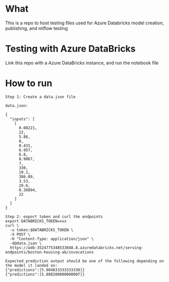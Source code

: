 # What
This is a repo to host testing files used for Azure Databricks model creation, publishing, and mlflow testing 

# Testing with Azure DataBricks
Link this repo with a Azure DataBricks instance, and run the notebook file

# How to run

```
Step 1: Create a data.json file

data.json:

{
  "inputs": [
    [
      0.08221,
      22,
      5.86,
      0,
      0.431,
      6.957,
      6.8,
      8.9067,
      7,
      330,
      19.1,
      386.09,
      3.53,
      29.6,
      0.36894,
      22
    ]
  ]
}

Step 2: export token and curl the endpoints
export DATABRICKS_TOKEN=xxx
curl \
  -u token:$DATABRICKS_TOKEN \
  -X POST \
  -H "Content-Type: application/json" \
  -d@data.json \
  https://adb-3524775348533048.8.azuredatabricks.net/serving-endpoints/boston-housing-ab/invocations

Expected prediction output should be one of the following depending on the model it landed on:
{"predictions":[5.904833333333338]}
{"predictions":[5.808200000000007]}
```

